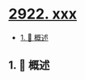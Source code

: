 # [2922. xxx](https://github.com/Tdahuyou/TNotes.leetcode/tree/main/notes/2922.%20xxx)

<!-- region:toc -->

- [1. 📝 概述](#1--概述)

<!-- endregion:toc -->

## 1. 📝 概述
